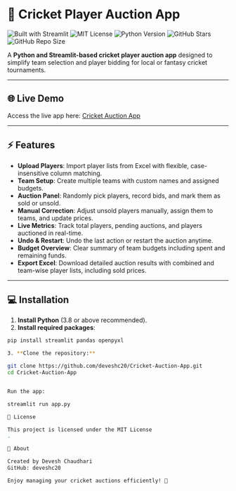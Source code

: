 # 🏏 Cricket Player Auction App

![Built with Streamlit](https://img.shields.io/badge/Built%20With-Streamlit-blue) 
![MIT License](https://img.shields.io/github/license/deveshc20/Cricket) 
![Python Version](https://img.shields.io/badge/Python-3.8%2B-blue) 
![GitHub Stars](https://img.shields.io/github/stars/deveshc20/Cricket-Auction-App?style=social) 
![GitHub Repo Size](https://img.shields.io/github/repo-size/deveshc20/Cricket-Auction-App)

A **Python and Streamlit-based cricket player auction app** designed to simplify team selection and player bidding for local or fantasy cricket tournaments.

---

## 🌐 Live Demo
Access the live app here: [Cricket Auction App](https://cricketauctionapp.streamlit.app/)

---


## ⚡ Features

- **Upload Players**: Import player lists from Excel with flexible, case-insensitive column matching.  
- **Team Setup**: Create multiple teams with custom names and assigned budgets.  
- **Auction Panel**: Randomly pick players, record bids, and mark them as sold or unsold.  
- **Manual Correction**: Adjust unsold players manually, assign them to teams, and update prices.  
- **Live Metrics**: Track total players, pending auctions, and players auctioned in real-time.  
- **Undo & Restart**: Undo the last action or restart the auction anytime.  
- **Budget Overview**: Clear summary of team budgets including spent and remaining funds.  
- **Export Excel**: Download detailed auction results with combined and team-wise player lists, including sold prices.  

---

## 💻 Installation

1. **Install Python** (3.8 or above recommended).  
2. **Install required packages**:

```bash
pip install streamlit pandas openpyxl

3. **Clone the repository:**

git clone https://github.com/deveshc20/Cricket-Auction-App.git
cd Cricket-Auction-App


Run the app:

streamlit run app.py

📄 License

This project is licensed under the MIT License
.

👤 About

Created by Devesh Chaudhari
GitHub: deveshc20

Enjoy managing your cricket auctions efficiently! 🎉
